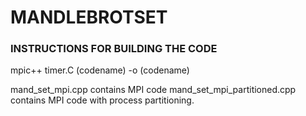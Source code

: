 # MANDLEBROTSET

### INSTRUCTIONS FOR BUILDING THE CODE

mpic++ timer.C (codename) -o (codename)



mand_set_mpi.cpp contains MPI code 
mand_set_mpi_partitioned.cpp contains MPI code with process partitioning.
